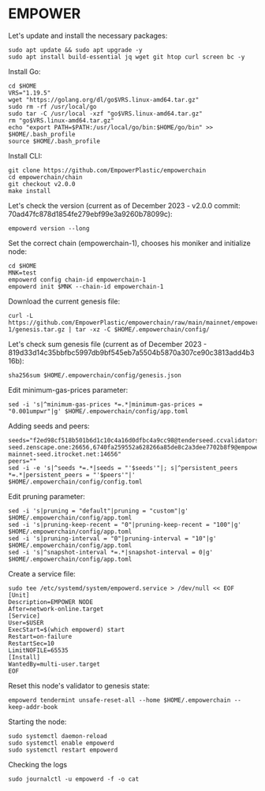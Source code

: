 # EMPOWER

Let's update and install the necessary packages:
````
sudo apt update && sudo apt upgrade -y
sudo apt install build-essential jq wget git htop curl screen bc -y
````
Install Go:
````
cd $HOME
VRS="1.19.5"
wget "https://golang.org/dl/go$VRS.linux-amd64.tar.gz"
sudo rm -rf /usr/local/go
sudo tar -C /usr/local -xzf "go$VRS.linux-amd64.tar.gz"
rm "go$VRS.linux-amd64.tar.gz"
echo "export PATH=$PATH:/usr/local/go/bin:$HOME/go/bin" >> $HOME/.bash_profile
source $HOME/.bash_profile
````
Install CLI:
````
git clone https://github.com/EmpowerPlastic/empowerchain
cd empowerchain/chain
git checkout v2.0.0
make install
````
Let's check the version (current as of December 2023 - v2.0.0 commit: 70ad47fc878d1854fe279ebf99e3a9260b78099c):
````
empowerd version --long
````
Set the correct chain (empowerchain-1), chooses his moniker and initialize node:
````
cd $HOME
MNK=test
empowerd config chain-id empowerchain-1
empowerd init $MNK --chain-id empowerchain-1
````
Download the current genesis file:
````
curl -L https://github.com/EmpowerPlastic/empowerchain/raw/main/mainnet/empowerchain-1/genesis.tar.gz | tar -xz -C $HOME/.empowerchain/config/
````
Let's check sum genesis file (current as of December 2023 - 819d33d14c35bbfbc5997db9bf545eb7a5504b5870a307ce90c3813add4b316b):
````
sha256sum $HOME/.empowerchain/config/genesis.json
````
Edit minimum-gas-prices parameter:
````
sed -i 's|^minimum-gas-prices *=.*|minimum-gas-prices = "0.001umpwr"|g' $HOME/.empowerchain/config/app.toml
````
Adding seeds and peers:
````
seeds="f2ed98cf518b501b6d1c10c4a16d0dfbc4a9cc98@tenderseed.ccvalidators.com:27001,e16668ddd526f4e114ebb6c4714f0c18c0add8f8@empower-seed.zenscape.one:26656,6740fa259552a628266a85de8c2a3dee7702b8f9@empower-mainnet-seed.itrocket.net:14656"
peers=""
sed -i -e 's|^seeds *=.*|seeds = "'$seeds'"|; s|^persistent_peers *=.*|persistent_peers = "'$peers'"|' $HOME/.empowerchain/config/config.toml
````
Edit pruning parameter:
````
sed -i 's|pruning = "default"|pruning = "custom"|g' $HOME/.empowerchain/config/app.toml
sed -i 's|pruning-keep-recent = "0"|pruning-keep-recent = "100"|g' $HOME/.empowerchain/config/app.toml
sed -i 's|pruning-interval = "0"|pruning-interval = "10"|g' $HOME/.empowerchain/config/app.toml
sed -i 's|^snapshot-interval *=.*|snapshot-interval = 0|g' $HOME/.empowerchain/config/app.toml
````
Create a service file:
````
sudo tee /etc/systemd/system/empowerd.service > /dev/null << EOF
[Unit]
Description=EMPOWER NODE
After=network-online.target
[Service]
User=$USER
ExecStart=$(which empowerd) start
Restart=on-failure
RestartSec=10
LimitNOFILE=65535
[Install]
WantedBy=multi-user.target
EOF
````
Reset this node's validator to genesis state:
````
empowerd tendermint unsafe-reset-all --home $HOME/.empowerchain --keep-addr-book
````
Starting the node:
````
sudo systemctl daemon-reload
sudo systemctl enable empowerd
sudo systemctl restart empowerd
````
Checking the logs
````
sudo journalctl -u empowerd -f -o cat
````

